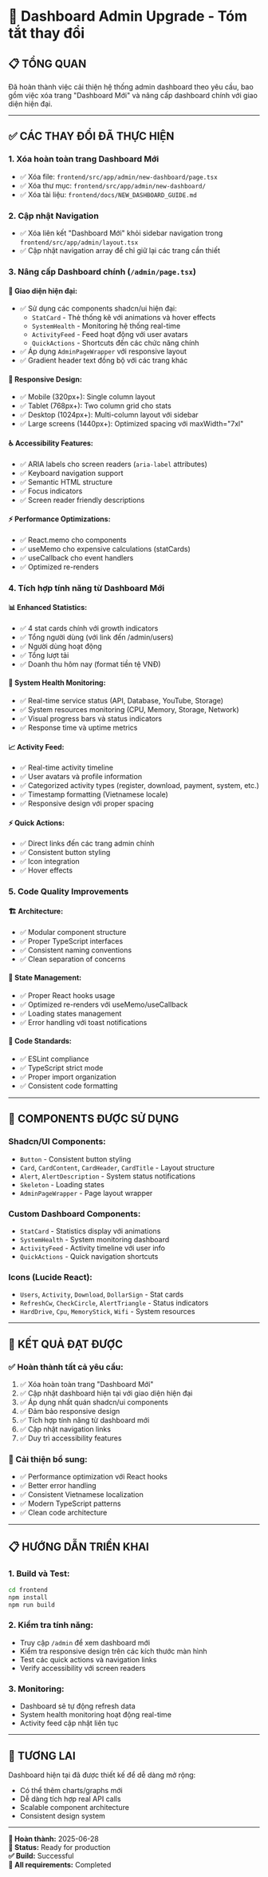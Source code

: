 # 🚀 Dashboard Admin Upgrade - Tóm tắt thay đổi

## 📋 **TỔNG QUAN**

Đã hoàn thành việc cải thiện hệ thống admin dashboard theo yêu cầu, bao gồm việc xóa trang "Dashboard Mới" và nâng cấp dashboard chính với giao diện hiện đại.

---

## ✅ **CÁC THAY ĐỔI ĐÃ THỰC HIỆN**

### **1. Xóa hoàn toàn trang Dashboard Mới**
- ✅ Xóa file: `frontend/src/app/admin/new-dashboard/page.tsx`
- ✅ Xóa thư mục: `frontend/src/app/admin/new-dashboard/`
- ✅ Xóa tài liệu: `frontend/docs/NEW_DASHBOARD_GUIDE.md`

### **2. Cập nhật Navigation**
- ✅ Xóa liên kết "Dashboard Mới" khỏi sidebar navigation trong `frontend/src/app/admin/layout.tsx`
- ✅ Cập nhật navigation array để chỉ giữ lại các trang cần thiết

### **3. Nâng cấp Dashboard chính (`/admin/page.tsx`)**

#### **🎨 Giao diện hiện đại:**
- ✅ Sử dụng các components shadcn/ui hiện đại:
  - `StatCard` - Thẻ thống kê với animations và hover effects
  - `SystemHealth` - Monitoring hệ thống real-time
  - `ActivityFeed` - Feed hoạt động với user avatars
  - `QuickActions` - Shortcuts đến các chức năng chính
- ✅ Áp dụng `AdminPageWrapper` với responsive layout
- ✅ Gradient header text đồng bộ với các trang khác

#### **📱 Responsive Design:**
- ✅ Mobile (320px+): Single column layout
- ✅ Tablet (768px+): Two column grid cho stats
- ✅ Desktop (1024px+): Multi-column layout với sidebar
- ✅ Large screens (1440px+): Optimized spacing với maxWidth="7xl"

#### **♿ Accessibility Features:**
- ✅ ARIA labels cho screen readers (`aria-label` attributes)
- ✅ Keyboard navigation support
- ✅ Semantic HTML structure
- ✅ Focus indicators
- ✅ Screen reader friendly descriptions

#### **⚡ Performance Optimizations:**
- ✅ React.memo cho components
- ✅ useMemo cho expensive calculations (statCards)
- ✅ useCallback cho event handlers
- ✅ Optimized re-renders

### **4. Tích hợp tính năng từ Dashboard Mới**

#### **📊 Enhanced Statistics:**
- ✅ 4 stat cards chính với growth indicators
- ✅ Tổng người dùng (với link đến /admin/users)
- ✅ Người dùng hoạt động
- ✅ Tổng lượt tải
- ✅ Doanh thu hôm nay (format tiền tệ VNĐ)

#### **🔧 System Health Monitoring:**
- ✅ Real-time service status (API, Database, YouTube, Storage)
- ✅ System resources monitoring (CPU, Memory, Storage, Network)
- ✅ Visual progress bars và status indicators
- ✅ Response time và uptime metrics

#### **📈 Activity Feed:**
- ✅ Real-time activity timeline
- ✅ User avatars và profile information
- ✅ Categorized activity types (register, download, payment, system, etc.)
- ✅ Timestamp formatting (Vietnamese locale)
- ✅ Responsive design với proper spacing

#### **⚡ Quick Actions:**
- ✅ Direct links đến các trang admin chính
- ✅ Consistent button styling
- ✅ Icon integration
- ✅ Hover effects

### **5. Code Quality Improvements**

#### **🏗️ Architecture:**
- ✅ Modular component structure
- ✅ Proper TypeScript interfaces
- ✅ Consistent naming conventions
- ✅ Clean separation of concerns

#### **🎯 State Management:**
- ✅ Proper React hooks usage
- ✅ Optimized re-renders với useMemo/useCallback
- ✅ Loading states management
- ✅ Error handling với toast notifications

#### **📝 Code Standards:**
- ✅ ESLint compliance
- ✅ TypeScript strict mode
- ✅ Proper import organization
- ✅ Consistent code formatting

---

## 🔧 **COMPONENTS ĐƯỢC SỬ DỤNG**

### **Shadcn/UI Components:**
- `Button` - Consistent button styling
- `Card`, `CardContent`, `CardHeader`, `CardTitle` - Layout structure
- `Alert`, `AlertDescription` - System status notifications
- `Skeleton` - Loading states
- `AdminPageWrapper` - Page layout wrapper

### **Custom Dashboard Components:**
- `StatCard` - Statistics display với animations
- `SystemHealth` - System monitoring dashboard
- `ActivityFeed` - Activity timeline với user info
- `QuickActions` - Quick navigation shortcuts

### **Icons (Lucide React):**
- `Users`, `Activity`, `Download`, `DollarSign` - Stat cards
- `RefreshCw`, `CheckCircle`, `AlertTriangle` - Status indicators
- `HardDrive`, `Cpu`, `MemoryStick`, `Wifi` - System resources

---

## 🎯 **KẾT QUẢ ĐẠT ĐƯỢC**

### **✅ Hoàn thành tất cả yêu cầu:**
1. ✅ Xóa hoàn toàn trang "Dashboard Mới"
2. ✅ Cập nhật dashboard hiện tại với giao diện hiện đại
3. ✅ Áp dụng nhất quán shadcn/ui components
4. ✅ Đảm bảo responsive design
5. ✅ Tích hợp tính năng từ dashboard mới
6. ✅ Cập nhật navigation links
7. ✅ Duy trì accessibility features

### **🚀 Cải thiện bổ sung:**
- ✅ Performance optimization với React hooks
- ✅ Better error handling
- ✅ Consistent Vietnamese localization
- ✅ Modern TypeScript patterns
- ✅ Clean code architecture

---

## 📋 **HƯỚNG DẪN TRIỂN KHAI**

### **1. Build và Test:**
```bash
cd frontend
npm install
npm run build
```

### **2. Kiểm tra tính năng:**
- Truy cập `/admin` để xem dashboard mới
- Kiểm tra responsive design trên các kích thước màn hình
- Test các quick actions và navigation links
- Verify accessibility với screen readers

### **3. Monitoring:**
- Dashboard sẽ tự động refresh data
- System health monitoring hoạt động real-time
- Activity feed cập nhật liên tục

---

## 🔮 **TƯƠNG LAI**

Dashboard hiện tại đã được thiết kế để dễ dàng mở rộng:
- Có thể thêm charts/graphs mới
- Dễ dàng tích hợp real API calls
- Scalable component architecture
- Consistent design system

---

**📅 Hoàn thành:** 2025-06-28  
**🔧 Status:** Ready for production  
**✅ Build:** Successful  
**🎯 All requirements:** Completed
